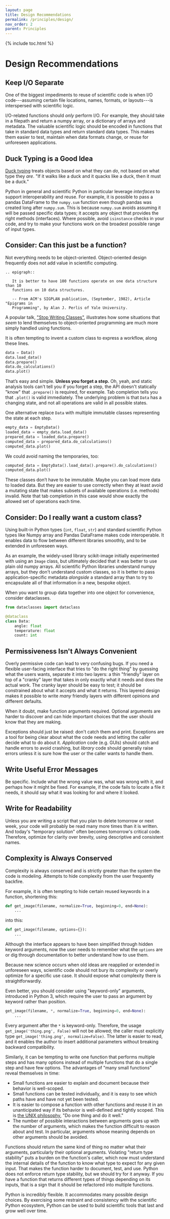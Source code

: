 ```yaml
---
layout: page
title: Design Recommendations
permalink: /principles/design/
nav_order: 2
parent: Principles
---
```


{% include toc.html %}

# Design Recommendations

## Keep I/O Separate

One of the biggest impediments to reuse of scientific code is when I/O
code---assuming certain file locations, names, formats, or layouts---is
interspersed with scientific logic.

I/O-related functions should *only* perform I/O. For example, they should take
in a filepath and return a numpy array, or a dictionary of arrays and metadata.
The valuable scientific logic should be encoded in functions that take in
standard data types and return standard data types. This makes them easier to
test, maintain when data formats change, or reuse for unforeseen applications.

## Duck Typing is a Good Idea

[Duck typing][] treats objects based on what they can *do*, not based on what
type they *are*. "If it walks like a duck and it quacks like a duck, then it
must be a duck."

Python in general and scientific Python in particular leverage *interfaces* to
support interoperability and reuse. For example, it is possible to pass a
pandas DataFrame to the `numpy.sum` function even though pandas was
created long after `numpy.sum`. This is because `numpy.sum` avoids
assuming it will be passed specific data types; it accepts any object that
provides the right methods (interfaces). Where possible, avoid `isinstance`
checks in your code, and try to make your functions work on the broadest
possible range of input types.

## Consider: Can this just be a function?

Not everything needs to be object-oriented. Object-oriented design frequently
does not add value in scientific computing.

```{eval-rst}
.. epigraph::

   It is better to have 100 functions operate on one data structure than 10
   functions on 10 data structures.

   -- From ACM's SIGPLAN publication, (September, 1982), Article "Epigrams in
   Programming", by Alan J. Perlis of Yale University.
```

A popular talk, ["Stop Writing Classes"][], illustrates how some situations
that *seem* to lend themselves to object-oriented programming are much more
simply handled using functions.

It is often tempting to invent a custom class to express a workflow, along
these lines.

```py
data = Data()
data.load_data()
data.prepare()
data.do_calculations()
data.plot()
```

That’s easy and simple. **Unless you forget a step.** Oh, yeah, and static
analysis tools can't tell you if you forget a step, the API doesn't statically
"know" that `.prepare()` is required, for example. Tab completion tells you that
`.plot()` is valid immediately. The underlying problem is that `Data` has a
changing state, and not all operations are valid in all possible states.

One alternative replace `Data` with multiple immutable classes representing the
state at each step.

```py
empty_data = EmptyData()
loaded_data = empty_data.load_data()
prepared_data = loaded_data.prepare()
computed_data = prepared_data.do_calculations()
computed_data.plot()
```

We could avoid naming the temporaries, too:

```py
computed_data = EmptyData().load_data().prepare().do_calculations()
computed_data.plot()
```

These classes don’t have to be immutable. Maybe you can load more data to
loaded data. But they are easier to use correctly when they at least avoid
a mutating state that makes subsets of available operations (i.e. methods)
invalid. Note that tab completion in this case would show exactly the allowed
set of operations each time.

## Consider: Do I really want a custom class?

Using built-in Python types (`int`, `float`, `str`) and standard scientific
Python types like Numpy array and Pandas DataFrame makes code interoperable.
It enables data to flow between different libraries smoothly, and to be
extended in unforeseen ways.

As an example, the widely-used library scikit-image initially experimented
with using an `Image` class, but ultimately decided that it was better to use
plain old numpy arrays. All scientific Python libraries understand numpy
arrays, but they don't understand custom classes, so it is better to pass
application-specific metadata *alongside* a standard array than to try to
encapsulate all of that information in a new, bespoke object.

When you want to group data together into one object for convenience,
consider dataclasses.


```py
from dataclasses import dataclass

@dataclass
class Data:
    angle: float
    temperature: float
    count: int
```

## Permissiveness Isn't Always Convenient

Overly permissive code can lead to very confusing bugs. If you need a flexible
user-facing interface that tries to "do the right thing" by guessing what the
users wants, separate it into two layers: a thin "friendly" layer on top of a
"cranky" layer that takes in only exactly what it needs and does the actual
work. The cranky layer should be easy to test; it should be constrained about
what it accepts and what it returns. This layered design makes it possible to
write *many* friendly layers with different opinions and different defaults.

When it doubt, make function arguments required. Optional arguments are harder
to discover and can hide important choices that the user should know that they
are making.

Exceptions should just be raised: don't catch them and print. Exceptions are a
tool for being clear about what the code needs and letting the caller decide
what to do about it. *Application* code (e.g. GUIs) should catch and handle
errors to avoid crashing, but *library* code should generally raise errors
unless it is sure how the user or the caller wants to handle them.

## Write Useful Error Messages

Be specific. Include what the wrong value was, what was wrong with it, and
perhaps how it might be fixed. For example, if the code fails to locate a file
it needs, it should say what it was looking for and where it looked.

## Write for Readability

Unless you are writing a script that you plan to delete tomorrow or next week,
your code will probably be read many more times than it is written. And today's
"temporary solution" often becomes tomorrow's critical code. Therefore,
optimize for clarity over brevity, using descriptive and consistent names.

## Complexity is Always Conserved

Complexity is always conserved and is strictly greater than the system the code
is modeling. Attempts to hide complexity from the user frequently backfire.

For example, it is often tempting to hide certain reused keywords in a
function, shortening this:

```python
def get_image(filename, normalize=True, beginning=0, end=None):
    ...
```

into this:

```python
def get_image(filename, options={}):
    ...
```

Although the interface appears to have been simplified through hidden keyword
arguments, now the user needs to remember what the `options` are or dig
through documentation to better understand how to use them.

Because new science occurs when old ideas are reapplied or extended in
unforeseen ways, scientific code should not bury its complexity or overly
optimize for a specific use case. It should expose what complexity there is
straightforwardly.

Even better, you should consider using "keyword-only" arguments, introduced
in Python 3, which require the user to pass an argument by keyword rather
than position.

```python
get_image(filename, *, normalize=True, beginning=0, end=None):
    ...
```

Every argument after the `*` is keyword-only. Therefore, the usage
`get_image('thing.png', False)` will not be allowed; the caller must
explicitly type `get_image('thing.png', normalize=False)`. The latter is
easier to read, and it enables the author to insert additional parameters
without breaking backward compatibility.

Similarly, it can be tempting to write one function that performs multiple
steps and has many options instead of multiple functions that do a single step
and have few options. The advantages of "many small functions" reveal
themselves in time:

- Small functions are easier to explain and document because their behavior is
  well-scoped.
- Small functions can be tested individually, and it is easy to see which paths
  have and have not yet been tested.
- It is easier to compose a function with other functions and reuse it in an
  unanticipated way if its behavior is well-defined and tightly scoped. This is
  [the UNIX philosophy][], "Do one thing and do it well."
- The number of possible interactions between arguments goes up with the number
  of arguments, which makes the function difficult to reason about and test. In
  particular, arguments whose meaning depends on other arguments should be
  avoided.

Functions should return the same kind of thing no matter what their arguments,
particularly their optional arguments.  Violating "return type stability" puts
a burden on the function's caller, which now must understand the internal
details of the function to know what type to expect for any given input. That
makes the function harder to document, test, and use.  Python does not enforce
return type stability, but we should try for it anyway.  If you have a function
that returns different types of things depending on its inputs, that is a sign
that it should be refactored into multiple functions.

Python is incredibly flexible. It accommodates many possible design choices.
By exercising some restraint and consistency with the scientific Python
ecosystem, Python can be used to build scientific tools that last and grow well
over time.

[the UNIX philosophy]: [https://en.wikipedia.org/wiki/Unix_philosophy]
[Duck typing]: https://en.wikipedia.org/wiki/Duck_typing
["Stop Writing Classes"]: https:k//www.youtube.com/watch?v=o9pEzgHorH0&t=193s
